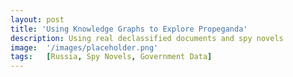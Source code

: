 ```yaml
---
layout: post
title: 'Using Knowledge Graphs to Explore Propeganda'
description: Using real declassified documents and spy novels 
image:  '/images/placeholder.png'
tags:   [Russia, Spy Novels, Government Data]
---
```

